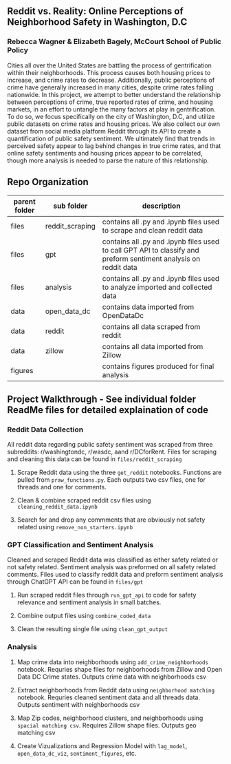 ## Reddit vs. Reality: Online Perceptions of Neighborhood Safety in Washington, D.C
### Rebecca Wagner & Elizabeth Bagely, McCourt School of Public Policy 

Cities all over the United States are battling the process of gentrification within their neighborhoods. This process causes both
housing prices to increase, and crime rates to decrease. Additionally, public perceptions of crime have generally increased in
many cities, despite crime rates falling nationwide. In this project, we attempt to better understand the relationship between
perceptions of crime, true reported rates of crime, and housing markets, in an effort to untangle the many factors at play in
gentrification. To do so, we focus specifically on the city of Washington, D.C, and utilize public datasets on crime rates and
housing prices. We also collect our own dataset from social media platform Reddit through its API to create a quantification of
public safety sentiment. We ultimately find that trends in perceived safety appear to lag behind changes in true crime rates, and
that online safety sentiments and housing prices appear to be correlated, though more analysis is needed to parse the nature
of this relationship.

## Repo Organization

| parent folder | sub folder | description |
|---------------|------------|-------------|
| files | reddit_scraping | contains all .py and .ipynb files used to scrape and clean reddit data |
| files | gpt | contains all .py and .ipynb files used to call GPT API to classify and preform sentiment analysis on reddit data |
| files | analysis | contains all .py and .ipynb files used to analyze imported and collected data |
| data | open_data_dc | contains data imported from OpenDataDc |
| data | reddit | contains all data scraped from reddit |
| data | zillow | contains all data imported from Zillow |
| figures | | contains figures produced for final analysis |

## Project Walkthrough - See individual folder ReadMe files for detailed explaination of code

### Reddit Data Collection 

All reddit data regarding public safety sentiment was scraped from three subreddits: r/washingtondc, r/wasdc, aand r/DCforRent. Files for scraping and cleaning this data can be found in `files/reddit_scraping`

1. Scrape Reddit data using the three `get_reddit` notebooks. Functions are pulled from `praw_functions.py`. Each outputs two csv files, one for threads and one for comments. 

2. Clean & combine scraped reddit csv files using `cleaning_reddit_data.ipynb`

3. Search for and drop any commments that are obviously not safety related using `remove_non_starters.ipynb`

### GPT Classification and Sentiment Analysis

Cleaned and scraped Reddit data was classified as either safety related or not safety related. Sentiment analysis was preformed on all safety related comments. Files used to classify reddit data and preform sentiment analysis through ChatGPT API can be found in `files/gpt`

1. Run scraped reddit files through `run_gpt_api` to code for safety relevance and sentiment analysis in small batches. 

2. Combine output files using `combine_coded_data`

3. Clean the resulting single file using `clean_gpt_output`

### Analysis 

1. Map crime data into neighborhoods using `add_crime_neighborhoods` notebook. Requries shape files for neighborhoods from Zillow and Open Data DC Crime states. Outputs crime data with neighborhoods csv

2. Extract neighborhoods from Reddit data using `neighborhood matching` notebook. Requries cleaned sentiment data and all threads data. Outputs sentiment with neighborhoods csv

3. Map Zip codes, neighborhood clusters, and neighborhoods using `spacial matching csv`. Requires Zillow shape files. Outputs geo matching csv

4. Create Vizualizations and Regression Model with `lag_model`, `open_data_dc_viz`, `sentiment_figures`, etc. 



